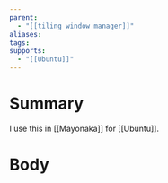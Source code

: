 ```yaml
---
parent:
  - "[[tiling window manager]]"
aliases: 
tags: 
supports:
  - "[[Ubuntu]]"
---
```

# Summary 
I use this in [[Mayonaka]] for [[Ubuntu]]. 
# Body

